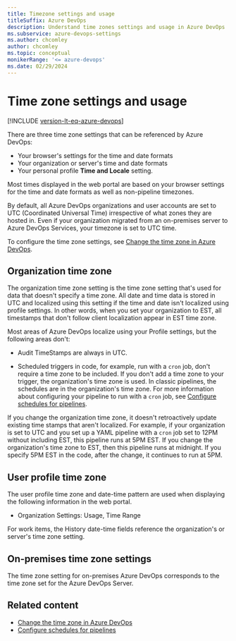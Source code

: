 ```yaml
---
title: Timezone settings and usage
titleSuffix: Azure DevOps  
description: Understand time zones settings and usage in Azure DevOps  
ms.subservice: azure-devops-settings
ms.author: chcomley
author: chcomley
ms.topic: conceptual
monikerRange: '<= azure-devops'
ms.date: 02/29/2024
---
```


# Time zone settings and usage

[!INCLUDE [version-lt-eq-azure-devops](../../includes/version-lt-eq-azure-devops.md)]  

There are three time zone settings that can be referenced by Azure DevOps:

- Your browser's settings for the time and date formats
- Your organization or server's time and date formats
- Your personal profile **Time and Locale** setting.

Most times displayed in the web portal are based on your browser settings for the time and date formats as well as non-pipeline timezones.

By default, all Azure DevOps organizations and user accounts are set to UTC (Coordinated Universal Time) irrespective of what zones they are hosted in. Even if your organization migrated from an on-premises server to Azure DevOps Services, your timezone is set to UTC time.

To configure the time zone settings, see [Change the time zone in Azure DevOps](../accounts/change-time-zone.md).

## Organization time zone

The organization time zone setting is the time zone setting that's used for data that doesn't specify a time zone. All date and time data is stored in UTC and localized using this setting if the time and date isn't localized using profile settings. In other words, when you set your organization to EST, all timestamps that don't follow client localization appear in EST time zone.

Most areas of Azure DevOps localize using your Profile settings, but the following areas don't: 

- Audit TimeStamps are always in UTC.

- Scheduled triggers in code, for example, run with a `cron` job, don't require a time zone to be included. If you don't add a time zone to your trigger, the organization's time zone is used. In classic pipelines, the schedules are in the organization's time zone. For more information about configuring your pipeline to run with a `cron` job, see [Configure schedules for pipelines](../../pipelines/process/scheduled-triggers.md).

If you change the organization time zone, it doesn't retroactively update existing time stamps that aren't localized. For example, if your organization is set to UTC and you set up a YAML pipeline with a `cron` job set to 12PM without including EST, this pipeline runs at 5PM EST. If you change the organization's time zone to EST, then this pipeline runs at midnight. If you specify 5PM EST in the code, after the change, it continues to run at 5PM. 

## User profile time zone

The user profile time zone and date-time pattern are used when displaying the following information in the web portal.  

- Organization Settings: Usage, Time Range

For work items, the History date-time fields reference the organization's or server's time zone setting.

## On-premises time zone settings

The time zone setting for on-premises Azure DevOps corresponds to the time zone set for the Azure DevOps Server.

## Related content

- [Change the time zone in Azure DevOps](../accounts/change-time-zone.md)
- [Configure schedules for pipelines](../../pipelines/process/scheduled-triggers.md)

<!--- REMOVED from user profile time zone on 11/17/2021

- Boards: 
  - Project configuration, Iteration Start and End Dates
  - Team configuration, Iteration Start and End Dates
  - Work item form 

-->
